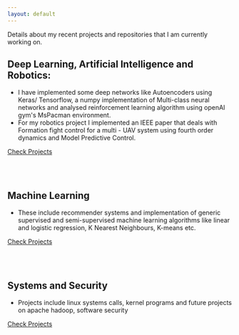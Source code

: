 ```yaml
---
layout: default
---
```


Details about my recent projects and repositories that I am currently working on.

## [](#header-1) Deep Learning, Artificial Intelligence and Robotics:
*   I have implemented some deep networks like Autoencoders using Keras/ Tensorflow, a numpy implementation of Multi-class neural networks and analysed reinforcement learning algorithm using openAI gym's MsPacman environment.
*   For my robotics project I implemented an IEEE paper that deals with Formation fight control for a multi - UAV system using fourth order dynamics and Model Predictive Control.

[Check Projects](DL_AI_Robotics.md)


<br><br>
## [](#header-1) Machine Learning
*   These include recommender systems and implementation of generic supervised and semi-supervised machine learning algorithms like linear and logistic regression, K Nearest Neighbours, K-means etc. 

[Check Projects](ML_projects.md)


<br><br>

## [](#header-1) Systems and Security
*   Projects include linux systems calls, kernel programs and future projects on apache hadoop, software security

[Check Projects](Systems_DDS_Security.md)

